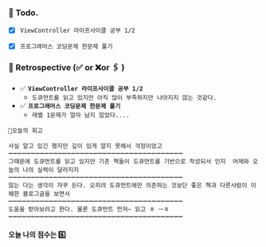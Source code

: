 ### 📌 Todo.

- [x] `ViewController 라이프사이클 공부 1/2`
- [x] `프로그래머스 코딩문제 한문제 풀기`

  


### 🧐 Retrospective (✅ or ❌or 🖇 ) 

- ✅  **`ViewController 라이프사이클 공부 1/2`**
   - `도큐먼트를 읽고 있지만 아직 많이 부족하지만 나아지지 않는 것같다.`
- ✅ **`프로그래머스 코딩문제 한문제 풀기`**
   - `레벨 1문제가 얼마 남지 않았다....`

```회고
💬오늘의 회고

사실 알고 있긴 했지만 깊이 있게 알지 못해서 걱정이었고 
➖➖➖➖➖➖➖➖➖➖➖➖➖➖➖➖➖➖➖➖➖➖➖➖➖➖➖➖➖➖➖➖➖➖➖➖➖➖➖
그때문에 도큐먼트를 읽고 있지만 기존 책들이 도큐먼트를 기반으로 작성되서 인지  어제와 오늘의 나의 실력이 달라지지 
➖➖➖➖➖➖➖➖➖➖➖➖➖➖➖➖➖➖➖➖➖➖➖➖➖➖➖➖➖➖➖➖➖➖➖➖➖➖➖
않는 다는 생각이 자꾸 든다. 오히려 도큐먼트에만 의존하는 것보단 좋은 책과 다른사람이 이해한 블로그글을 보면서 
➖➖➖➖➖➖➖➖➖➖➖➖➖➖➖➖➖➖➖➖➖➖➖➖➖➖➖➖➖➖➖➖➖➖➖➖➖➖➖
도움을 받아보려고 한다. 물론 도큐먼트 먼저~ 읽고 ㅎ ㅡㅎ
➖➖➖➖➖➖➖➖➖➖➖➖➖➖➖➖➖➖➖➖➖➖➖➖➖➖➖➖➖➖➖➖➖➖➖➖➖➖➖
```

#### 오늘 나의 점수는  6️⃣

